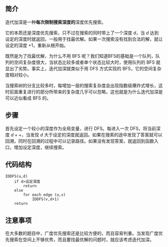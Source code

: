 ## 简介
迭代加深是一种**每次限制搜索深度的**深度优先搜索。

它的本质还是深度优先搜索，只不过在搜索的同时带上了一个深度 $d$，当 $d$ 达到设定的深度时就返回，一般用于找最优解。如果一次搜索没有找到合法的解，就让设定的深度 $+1$，重新从根开始。

既然是为了找最优解，为什么不用 BFS 呢？我们知道BFS的基础是一个队列，队列的空间复杂度很大，当状态比较多或者单个状态比较大时，使用队列的 BFS 就显出了劣势。事实上，迭代加深就类似于用 DFS 方式实现的 BFS，它的空间复杂度相对较小。

当搜索树的分支比较多时，每增加一层的搜索复杂度会出现指数级爆炸式增长，这时前面重复进行的部分所带来的复杂度几乎可以忽略，这也就是为什么迭代加深是可以近似看成 BFS 的。

## 步骤
首先设定一个较小的深度作为全局变量，进行 DFS。每进入一次 DFS，将当前深度 $d++$，当发现 $d$ 大于设定的深度就返回。如果在搜索的途中发现了答案就可以回溯，同时在回溯的过程中可以记录路径。如果没有发现答案，就返回到函数入口，增加设定深度，继续搜索。

## 代码结构
```
IDDFS(u,d)
    if d>设定深度
        return
    else
        for each edge (u,v)
            IDDFS(v,d+1)
	return
```

## 注意事项
在大多数的题目中，广度优先搜索还是比较方便的，而且容易判重。当发现广度优先搜索在空间上不够优秀，而且要找最优解的问题时，就应该考虑迭代加深。
